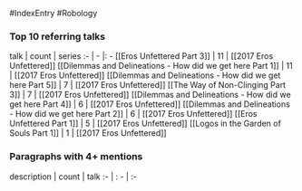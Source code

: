 #IndexEntry #Robology

### Top 10 referring talks
talk | count | series
:- | - |: -
[[Eros Unfettered Part 3]] | 11 | [[2017 Eros Unfettered]]
[[Dilemmas and Delineations - How did we get here Part 1]] | 11 | [[2017 Eros Unfettered]]
[[Dilemmas and Delineations - How did we get here Part 5]] | 7 | [[2017 Eros Unfettered]]
[[The Way of Non-Clinging Part 3]] | 7 | [[2017 Eros Unfettered]]
[[Dilemmas and Delineations - How did we get here Part 4]] | 6 | [[2017 Eros Unfettered]]
[[Dilemmas and Delineations - How did we get here Part 2]] | 6 | [[2017 Eros Unfettered]]
[[Eros Unfettered Part 1]] | 5 | [[2017 Eros Unfettered]]
[[Logos in the Garden of Souls Part 1]] | 1 | [[2017 Eros Unfettered]]

### Paragraphs with 4+ mentions
description | count | talk
:- | : - | :-


